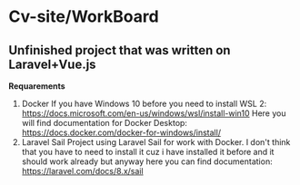 # Cv-site/WorkBoard
## Unfinished project that was written on Laravel+Vue.js

**Requarements**

1. Docker
If you have Windows 10 before you need to install WSL 2:
https://docs.microsoft.com/en-us/windows/wsl/install-win10
Here you will find documentation for Docker Desktop:
https://docs.docker.com/docker-for-windows/install/
2. Laravel Sail
Project using Laravel Sail for work with Docker.
I don't think that you have to need to install it cuz i have installed it
before and it should work already but anyway here you can find documentation:
https://laravel.com/docs/8.x/sail






